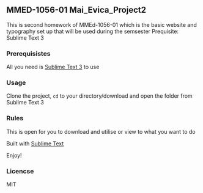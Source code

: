 ## MMED-1056-01 Mai_Evica_Project2

This is second homework of MMEd-1056-01 which is the basic website and typography set up that will be used during the semsester Prequisite: <a ref="https://www.sublimetext.com/3">Sublime Text 3</a>

### Prerequisistes 

All you need is <a href="https://www.sublimetext.com/3">Sublime Text 3</a> to use

### Usage 
Clone the project, <code>cd</code> to your directory/download and open the folder from Sublime Text 3

### Rules
This is open for you to download and utilise or view to what you want to do

Built with <a href="https://www.sublimetext.com/3">Sublime Text</a> 

Enjoy!

### Licencse 
MIT 
